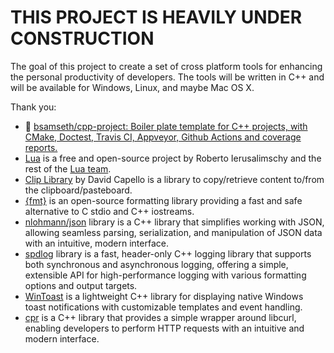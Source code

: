 
# THIS PROJECT IS HEAVILY UNDER CONSTRUCTION

The goal of this project to create a set of cross platform tools for enhancing the personal productivity of developers. The tools will be written in C++ and will be available for Windows, Linux, and maybe Mac OS X.


Thank you:
- 💖 [bsamseth/cpp-project: Boiler plate template for C++ projects, with CMake, Doctest, Travis CI, Appveyor, Github Actions and coverage reports.](https://github.com/bsamseth/cpp-project)
- [Lua](https://www.lua.org/) is a free and open-source project by Roberto Ierusalimschy and the rest of the [Lua team](https://www.lua.org/authors.html).
- [Clip Library](https://github.com/dacap/clip) by David Capello is a library to copy/retrieve content to/from the clipboard/pasteboard.
- [{fmt}](https://github.com/fmtlib/fmt) is an open-source formatting library providing a fast and safe alternative to C stdio and C++ iostreams.
- [nlohmann/json](https://github.com/nlohmann/json) library is a C++ library that simplifies working with JSON, allowing seamless parsing, serialization, and manipulation of JSON data with an intuitive, modern interface.
- [spdlog](https://github.com/gabime/spdlog) library is a fast, header-only C++ logging library that supports both synchronous and asynchronous logging, offering a simple, extensible API for high-performance logging with various formatting options and output targets.
- [WinToast](https://github.com/mohabouje/WinToast) is a lightweight C++ library for displaying native Windows toast notifications with customizable templates and event handling.
- [cpr](https://github.com/libcpr/cpr) is a C++ library that provides a simple wrapper around libcurl, enabling developers to perform HTTP requests with an intuitive and modern interface.




